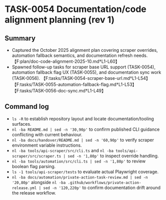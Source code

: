 # TASK-0054 Documentation/code alignment planning (rev 1)

## Summary
- Captured the October 2025 alignment plan covering scraper overrides, automation fallback semantics, and documentation refresh needs. 【F:plan/doc-code-alignment-2025-10.md†L1-L60】
- Spawned follow-up tasks for scraper base URL support (TASK-0054), automation fallback flag UX (TASK-0055), and documentation sync work (TASK-0056). 【F:tasks/TASK-0054-scraper-base-url.md†L1-L54】【F:tasks/TASK-0055-automation-fallback-flag.md†L1-L53】【F:tasks/TASK-0056-doc-sync.md†L1-L49】

## Command log
- `ls -R` to establish repository layout and locate documentation/tooling surfaces.
- `nl -ba README.md | sed -n '30,90p'` to confirm published CLI guidance conflicting with current behaviour.
- `nl -ba docs/handover/README.md | sed -n '60,90p'` to verify scraper environment variable instructions.
- `nl -ba tools/api-scraper/src/cli.ts` and `nl -ba tools/api-scraper/src/scraper.ts | sed -n '1,80p'` to inspect override handling.
- `nl -ba tools/automation/src/cli.ts | sed -n '1,80p'` to review boolean flag parsing.
- `ls -1 tools/api-scraper/tests` to evaluate actual Playwright coverage.
- `nl -ba docs/automation/private-action-task-review.md | sed -n '20,80p'` alongside `nl -ba .github/workflows/private-action-release.yml | sed -n '120,220p'` to confirm documentation drift around the release workflow.
